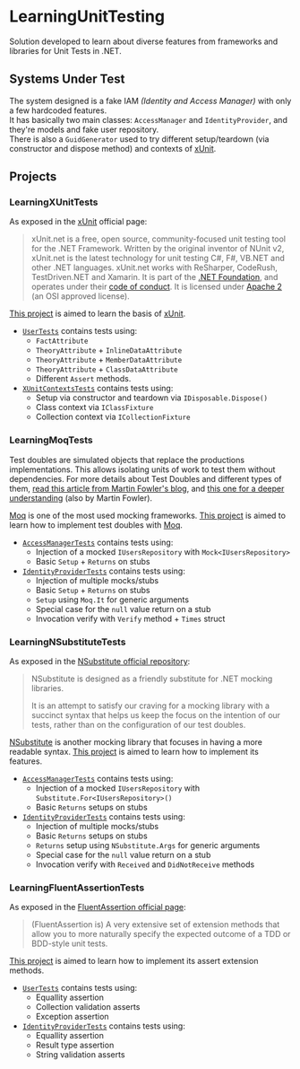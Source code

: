 # LearningUnitTesting

Solution developed to learn about diverse features from frameworks and libraries for Unit Tests in .NET.<br/>

## Systems Under Test

The system designed is a fake IAM *(Identity and Access Manager)* with only a few hardcoded features.<br/>
It has basically two main classes: `AccessManager` and `IdentityProvider`, and they're models and fake user repository.<br/>
There is also a `GuidGenerator` used to try different setup/teardown (via constructor and dispose method) and contexts of [xUnit](https://xunit.net/).

## Projects

### LearningXUnitTests

As exposed in the [xUnit](https://xunit.net/) official page:

> xUnit.net is a free, open source, community-focused unit testing tool for the .NET Framework. Written by the original inventor of NUnit v2, xUnit.net is the latest technology for unit testing C#, F#, VB.NET and other .NET languages. xUnit.net works with ReSharper, CodeRush, TestDriven.NET and Xamarin. It is part of the [.NET Foundation](https://www.dotnetfoundation.org/), and operates under their [code of conduct](https://www.dotnetfoundation.org/code-of-conduct). It is licensed under [Apache 2](https://opensource.org/licenses/Apache-2.0) (an OSI approved license).

[This project](./LearningXUnitTests) is aimed to learn the basis of [xUnit](https://xunit.net/).


- [`UserTests`](./LearningXUnitTests/UserTests.cs) contains tests using:
    - `FactAttribute`
    - `TheoryAttribute` + `InlineDataAttribute`
    - `TheoryAttribute` + `MemberDataAttribute`
    - `TheoryAttribute` + `ClassDataAttribute`
    - Different `Assert` methods.
- [`XUnitContextsTests`](./LearningXUnitTests/XUnitContextsTests.cs) contains tests using:
    - Setup via constructor and teardown via `IDisposable.Dispose()`
    - Class context via `IClassFixture`
    - Collection context via `ICollectionFixture` 

### LearningMoqTests

Test doubles are simulated objects that replace the productions implementations. This allows isolating units of work to test them without dependencies. For more details about Test Doubles and different types of them, [read this article from Martin Fowler's blog](https://martinfowler.com/bliki/TestDouble.html), and [this one for a deeper understanding](https://martinfowler.com/articles/mocksArentStubs.html) (also by Martin Fowler).

[Moq](https://github.com/moq/moq) is one of the most used mocking frameworks. [This project](./LearningMoqTests) is aimed to learn how to implement test doubles with [Moq](https://github.com/moq/moq).

- [`AccessManagerTests`](./LearningMoqTests/AccessManagerTests.cs) contains tests using:
    - Injection of a mocked `IUsersRepository` with `Mock<IUsersRepository>`
    - Basic `Setup` + `Returns` on stubs
- [`IdentityProviderTests`](./LearningMoqTests/IdentityProviderTests.cs) contains tests using:
    - Injection of multiple mocks/stubs
    - Basic `Setup` + `Returns` on stubs
    - `Setup` using `Moq.It` for generic arguments
    - Special case for the `null` value return on a stub
    - Invocation verify with `Verify` method + `Times` struct

### LearningNSubstituteTests

As exposed in the [NSubstitute official repository](https://github.com/nsubstitute/NSubstitute):

> NSubstitute is designed as a friendly substitute for .NET mocking libraries.<br/>
>
>It is an attempt to satisfy our craving for a mocking library with a succinct syntax that helps us keep the focus on the intention of our tests, rather than on the configuration of our test doubles.

[NSubstitute](https://nsubstitute.github.io/) is another mocking library that focuses in having a more readable syntax. [This project](./LearningNSubstituteTests) is aimed to learn how to implement its features.

- [`AccessManagerTests`](./LearningNSubstituteTests/AccessManagerTests.cs) contains tests using:
    - Injection of a mocked `IUsersRepository` with `Substitute.For<IUsersRepository>()`
    - Basic `Returns` setups on stubs
- [`IdentityProviderTests`](./LearningNSubstituteTests/IdentityProviderTests.cs) contains tests using:
    - Injection of multiple mocks/stubs
    - Basic `Returns` setups on stubs
    - `Returns` setup using `NSubstitute.Args` for generic arguments
    - Special case for the `null` value return on a stub
    - Invocation verify with `Received` and `DidNotReceive` methods

### LearningFluentAssertionTests

As exposed in the [FluentAssertion official page](https://fluentassertions.com/):

> (FluentAssertion is) A very extensive set of extension methods that allow you to more naturally specify the expected outcome of a TDD or BDD-style unit tests.

[This project](./LearningFluentAssertionTests) is aimed to learn how to implement its assert extension methods.

- [`UserTests`](./LearningFluentAssertionTests/UserTests.cs) contains tests using:
    - Equallity assertion
    - Collection validation asserts
    - Exception assertion
- [`IdentityProviderTests`](./LearningFluentAssertionTests/IdentityProviderTests.cs) contains tests using:
    - Equallity assertion
    - Result type assertion
    - String validation asserts
